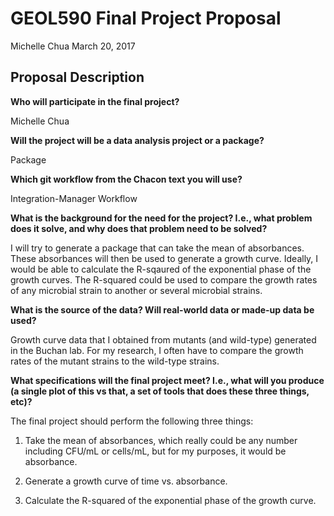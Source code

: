 GEOL590 Final Project Proposal
================
Michelle Chua
March 20, 2017

Proposal Description
--------------------

**Who will participate in the final project?**

Michelle Chua

**Will the project will be a data analysis project or a package?**

Package

**Which git workflow from the Chacon text you will use?**

Integration-Manager Workflow

**What is the background for the need for the project? I.e., what problem does it solve, and why does that problem need to be solved?**

I will try to generate a package that can take the mean of absorbances. These absorbances will then be used to generate a growth curve. Ideally, I would be able to calculate the R-sqaured of the exponential phase of the growth curves. The R-squared could be used to compare the growth rates of any microbial strain to another or several microbial strains.

**What is the source of the data? Will real-world data or made-up data be used?**

Growth curve data that I obtained from mutants (and wild-type) generated in the Buchan lab. For my research, I often have to compare the growth rates of the mutant strains to the wild-type strains.

**What specifications will the final project meet? I.e., what will you produce (a single plot of this vs that, a set of tools that does these three things, etc)?**

The final project should perform the following three things:

1.  Take the mean of absorbances, which really could be any number including CFU/mL or cells/mL, but for my purposes, it would be absorbance.

2.  Generate a growth curve of time vs. absorbance.

3.  Calculate the R-squared of the exponential phase of the growth curve.
